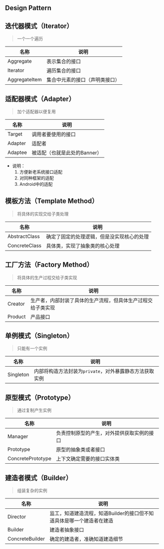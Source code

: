 Design Pattern
---

迭代器模式（Iterator）
---
> 一个一个遍历

|名称|说明 |
|---|---|
|Aggregate|表示集合的接口|
|Iterator|遍历集合的接口|
|AggregateItem|集合中元素的接口（声明类接口）|

适配器模式（Adapter）
---
> 加个适配器以便复用

|名称|说明|
|---|---|
|Target|调用者要使用的接口|
|Adapter|适配者|
|Adaptee|被适配（也就是此处的Banner）|

* 说明：
    1. 方便新老系统接口适配
    2. 对同种框架的适配
    3. Android中的适配
 
模板方法（Template Method）
---
> 将具体的实现交给子类处理

|名称|说明|
|---|---|
|AbstractClass|确定了固定的处理逻辑，但是没实现核心的处理|
|ConcreteClass|具体类，实现了抽象类的核心处理|

工厂方法（Factory Method）
---
> 将具体的生产过程交给子类实现

|名称|说明|
|---|---|
|Creator|生产者，内部封装了具体的生产流程，但具体生产过程交给子类实现|
|Product|产品接口|

单例模式（Singleton）
---
> 只能有一个实例

|名称|说明|
|---|---|
|Singleton|内部将构造方法封装为`private`，对外暴露静态方法获取实例|

原型模式（Prototype）
---
> 通过复制产生实例

|名称|说明|
|---|---|
|Manager|负责控制原型的产生，对外提供获取实例的接口|
|Prototype|原型的抽象类或者接口|
|ConcretePrototype|上下文确定需要的接口实体类|

建造者模式（Builder）
---
> 组装复杂的实例

|名称|说明|
|---|---|
|Director|监工，知道建造流程，知道Builder的接口但不知道具体是哪一个建造者在建造|
|Builder|建造者抽象接口|
|ConcreteBuilder|确定的建造者，准确知道建造细节|
